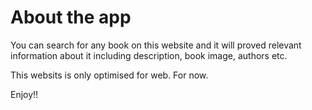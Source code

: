 # About the app

You can search for any book on this website and it will proved relevant information about it including description, book image, authors etc.

This websits is only optimised for web. For now. 

Enjoy!!

